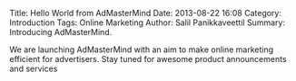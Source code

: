 Title: Hello World from AdMasterMind
Date: 2013-08-22 16:08
Category: Introduction
Tags: Online Marketing
Author: Salil Panikkaveettil
Summary: Introducing AdMasterMind.

We are launching AdMasterMind with an aim to make online marketing efficient for advertisers. Stay tuned for awesome product announcements and services
